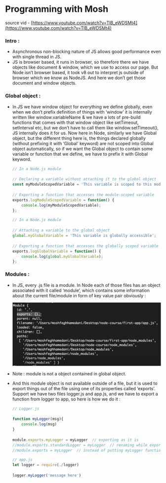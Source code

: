 # Programming with Mosh

source vid - [https://www.youtube.com/watch?v=TlB_eWDSMt4](https://www.youtube.com/watch?v=TlB_eWDSMt4)

### Intro :

- Asynchronous non-blocking nature of JS allows good performance even with single thread in JS.
- JS is browser based, it runs in browser, so therefore there we have objects like document & window, which we use to access our page. But Node isn’t browser based, it took v8 out to interpret js outside of browser which we know as NodeJS. And here we don’t get those document and window objects.

 

### Global object :

- In JS we have window object for everything we define globally, even when we don’t prefix definition of things with ‘window’ it is internally written like window.variableName & we have a lots of pre-build functions that comes with that window object like setTimeout, setInterval etc, but we don’t have to call them like window.setTimeout(), JS internally does it for us. Now here in Node, similarly we have Global object, but the different thing here is, the things declared globally (without prefixing it with ‘Global’ keyword) are not scoped into Global object automatically, so if we want the Global object to contain some variable or function that we define, we have to prefix it with Global keyword.
    
    ```jsx
    // In a Node.js module
    
    // Declaring a variable without attaching it to the global object
    const myModuleScopedVariable = 'This variable is scoped to this module';
    
    // Exporting a function that accesses the module-scoped variable
    exports.logModuleScopedVariable = function() {
        console.log(myModuleScopedVariable);
    };
    ```
    
    ```jsx
    // In a Node.js module
    
    // Attaching a variable to the global object
    global.myGlobalVariable = 'This variable is globally accessible';
    
    // Exporting a function that accesses the globally scoped variable
    exports.logGlobalVariable = function() {
        console.log(global.myGlobalVariable);
    };
    ```
    

### Modules :

- In JS, every .js file is a module. In Node each of those files has an object associated with it called ‘module’, which contains some information about the current file/module in form of key value pair obviously :
    
    ![Module Object](./images/moduleObj.png)
    
- Note : module is not a object contained in global object.
- And this module object is not available outside of a file, but it is used to export things out of the file using one of its properties called ‘exports’. Support we have two files logger.js and app.js, and we have to export a function from logger to app, so here is how we do it :
    
    ```jsx
    // Logger.js
    
    function myLogger(msg){
    	console.log(msg)
    }
    
    module.exports.myLogger = myLogger  // exporting as it is
    //module.exports.standardLogger = myLogger  // renaming while exporting
    //module.exports = myLogger  // instead of putting myLogger function in exports object, we assign the function to exports object itself
    ```
    
    ```jsx
    // app.js
    let logger = require(./logger)
    
    logger.myLogger('message here')
    ```
    

